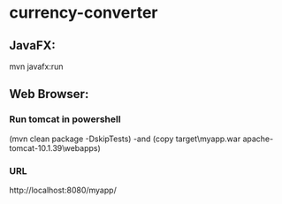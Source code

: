 # currency-converter

## JavaFX:

mvn javafx:run

## Web Browser:

### Run tomcat in powershell

(mvn clean package -DskipTests) -and (copy target\myapp.war apache-tomcat-10.1.39\webapps\)

### URL

http://localhost:8080/myapp/
